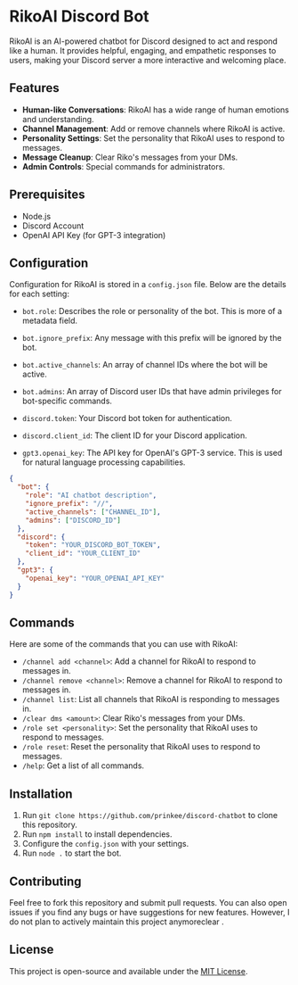 # RikoAI Discord Bot

RikoAI is an AI-powered chatbot for Discord designed to act and respond like a human. It provides helpful, engaging, and empathetic responses to users, making your Discord server a more interactive and welcoming place.

## Features

- **Human-like Conversations**: RikoAI has a wide range of human emotions and understanding.
- **Channel Management**: Add or remove channels where RikoAI is active.
- **Personality Settings**: Set the personality that RikoAI uses to respond to messages.
- **Message Cleanup**: Clear Riko's messages from your DMs.
- **Admin Controls**: Special commands for administrators.

## Prerequisites

- Node.js
- Discord Account
- OpenAI API Key (for GPT-3 integration)

## Configuration

Configuration for RikoAI is stored in a `config.json` file. Below are the details for each setting:

- `bot.role`: Describes the role or personality of the bot. This is more of a metadata field.
- `bot.ignore_prefix`: Any message with this prefix will be ignored by the bot.
- `bot.active_channels`: An array of channel IDs where the bot will be active.
- `bot.admins`: An array of Discord user IDs that have admin privileges for bot-specific commands.

- `discord.token`: Your Discord bot token for authentication.
- `discord.client_id`: The client ID for your Discord application.

- `gpt3.openai_key`: The API key for OpenAI's GPT-3 service. This is used for natural language processing capabilities.

```json
{
  "bot": {
    "role": "AI chatbot description",
    "ignore_prefix": "//",
    "active_channels": ["CHANNEL_ID"],
    "admins": ["DISCORD_ID"]
  },
  "discord": {
    "token": "YOUR_DISCORD_BOT_TOKEN",
    "client_id": "YOUR_CLIENT_ID"
  },
  "gpt3": {
    "openai_key": "YOUR_OPENAI_API_KEY"
  }
}
```

## Commands

Here are some of the commands that you can use with RikoAI:

- `/channel add <channel>`: Add a channel for RikoAI to respond to messages in.
- `/channel remove <channel>`: Remove a channel for RikoAI to respond to messages in.
- `/channel list`: List all channels that RikoAI is responding to messages in.
- `/clear dms <amount>`: Clear Riko's messages from your DMs.
- `/role set <personality>`: Set the personality that RikoAI uses to respond to messages.
- `/role reset`: Reset the personality that RikoAI uses to respond to messages.
- `/help`: Get a list of all commands.

## Installation

1. Run `git clone https://github.com/prinkee/discord-chatbot` to clone this repository.
2. Run `npm install` to install dependencies.
3. Configure the `config.json` with your settings.
4. Run `node .` to start the bot.

## Contributing

Feel free to fork this repository and submit pull requests. You can also open issues if you find any bugs or have suggestions for new features. However, I do not plan to actively maintain this project anymoreclear
.

## License

This project is open-source and available under the [MIT License](LICENSE).

